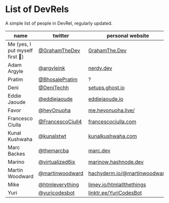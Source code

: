 # List of DevRels
A simple list of people in DevRel, regularly updated.

| name | twitter | personal website | company twitter | company website |
| ---  | ---     | ---     | -- | --- |
| Me (yes, I put myself first 🤣) | [@GrahamTheDev](https://twitter.com/GrahamTheDev) | [GrahamThe.Dev](https://grahamthe.dev/) | @YourCompanyHere | Your Company Here |
| Adam Argyle | [@argyleink](https://twitter.com/argyleink) | [nerdy.dev](https://nerdy.dev/) | [@GoogleChrome](https://twitter.com/GoogleChrome) | [google.com/chrome](https://www.google.com/chrome/) |
| Pratim | [@BhosalePratim](https://twitter.com/BhosalePratim) | ? | [@nhost](https://twitter.com/nhost) | [nhost.io](https://nhost.io/) |
| Deni | [@DeniTechh](https://twitter.com/DeniTechh) | [setups.ghost.io](https://setups.ghost.io/) | [@wearedevs](https://twitter.com/wearedevs) | [wearedevelopers.com](https://www.wearedevelopers.com/) |
| Eddie Jaoude | [@eddiejaoude](https://twitter.com/eddiejaoude) | [eddiejaoude.io](https://www.eddiejaoude.io/) | Various (OSS) | Various (OSS) |
| Favor | [@heyOnuoha](https://twitter.com/heyOnuoha) | [me.heyonuoha.live/](https://me.heyonuoha.live/) | [@ShowwcaseHQ](https://twitter.com/ShowwcaseHQ) | [showwcase.com](https://www.showwcase.com/) |
| Francesco Ciulla | [@FrancescoCiull4](https://twitter.com/FrancescoCiull4) | [francescociulla.com](https://francescociulla.com) | [@dailydotdev](https://twitter.com/dailydotdev) | [daily.dev](https://daily.dev) |
| Kunal Kushwaha | [@kunalstwt](https://twitter.com/kunalstwt) | [kunalkushwaha.com](https://kunalkushwaha.com) | [@CivoCloud](https://twitter.com/CivoCloud) | [civo.com](https://www.civo.com/) |
| Marc Backes | [@themarcba](https://twitter.com/themarcba) | [marc.dev](https://marc.dev/) | [@wearedevs](https://twitter.com/wearedevs) | [wearedevelopers.com](https://www.wearedevelopers.com/) |
| Marino | [@virtualized6ix](https://twitter.com/virtualized6ix) | [marinow.hashnode.dev](https://marinow.hashnode.dev/) | [@soloio_inc](https://twitter.com/soloio_inc) | [solo.io](https://www.solo.io/) |
| Martin Woodward | [@martinwoodward](https://twitter.com/martinwoodward) | [hachyderm.io/@martinwoodward](https://hachyderm.io/@martinwoodward) | [@github](https://twitter.com/GitHub) | [github.com](https://github.com/) |
| Mike | [@htmleverything](https://twitter.com/htmleverything) | [limey.io/htmlallthethings](https://limey.io/htmlallthethings) | [@plasmicapp](https://twitter.com/plasmicapp) | [plasmic.app](https://www.plasmic.app/) |
| Yuri | [@yuricodesbot](https://twitter.com/yuricodesbot) | [linktr.ee/YuriCodesBot](https://linktr.ee/YuriCodesBot) | [@fonoster](https://twitter.com/fonoster) | [fonoster.com](https://fonoster.com/) |


